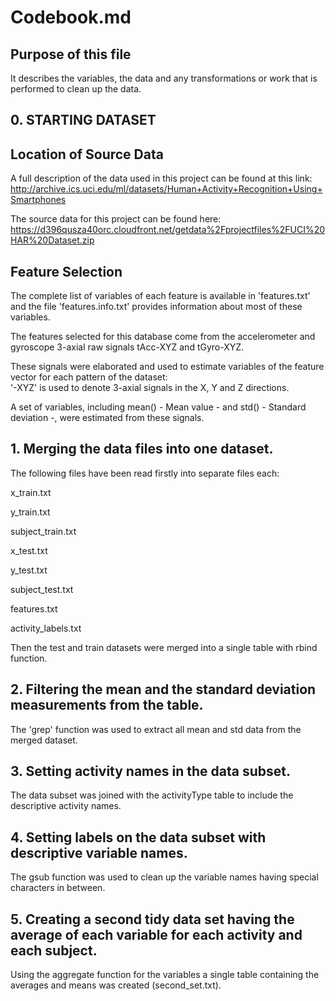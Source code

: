 # Codebook.md

## Purpose of this file

It describes the variables, the data and any transformations or work that is performed to clean up the data.

## 0. STARTING DATASET
## Location of Source Data

A full description of the data used in this project can be found at this link:
http://archive.ics.uci.edu/ml/datasets/Human+Activity+Recognition+Using+Smartphones

The source data for this project can be found here:
https://d396qusza40orc.cloudfront.net/getdata%2Fprojectfiles%2FUCI%20HAR%20Dataset.zip

## Feature Selection

The complete list of variables of each feature is available in 'features.txt' and the file 'features.info.txt' provides information about most of these variables.

The features selected for this database come from the accelerometer and gyroscope 3-axial raw signals tAcc-XYZ and tGyro-XYZ.

These signals were elaborated and used to estimate variables of the feature vector for each pattern of the dataset:  
'-XYZ' is used to denote 3-axial signals in the X, Y and Z directions.

A set of variables, including mean() - Mean value -  and std() - Standard deviation -, were estimated from these signals.

## 1. Merging the data files into one dataset.

The following files have been read firstly into separate files each:

x_train.txt

y_train.txt

subject_train.txt

x_test.txt

y_test.txt

subject_test.txt

features.txt

activity_labels.txt

Then the test and train datasets were merged into a single table with rbind function.

## 2. Filtering the mean and the standard deviation measurements from the table.

The 'grep' function was used to extract all mean and std data from the merged dataset.

## 3. Setting activity names in the data subset.

The data subset was joined with the activityType table to include the descriptive activity names.

## 4. Setting labels on the data subset with descriptive variable names.

The gsub function was used to clean up the variable names having special characters in between.

## 5. Creating a second tidy data set having the average of each variable for each activity and each subject.

Using the aggregate function for the variables a single table containing the averages and means was created (second_set.txt).

